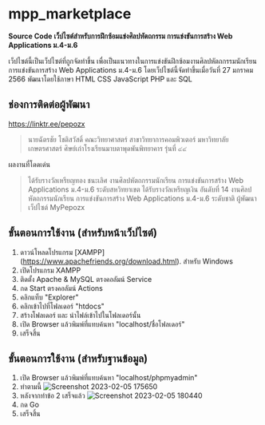 # mpp_marketplace
**Source Code เว็ปไซต์สำหรับการฝึกซ้อมแข่งศิลปหัตถกรรม การแข่งขันการสร้าง Web Applications ม.4-ม.6**

เว็ปไซต์นี้เป็นเว็ปไซต์ที่ถูกจัดทำขึ้น เพื่อเป็นแนวทางในการแข่งขันฝึกซ้อมงานศิลปหัตถกรรมนักเรียน การแข่งขันการสร้าง Web Applications ม.4-ม.6 
โดยเว็ปไซต์นี้จัดทำขึ้นเมื่อวันที่ 27 มกราคม 2566 พัฒนาโดยใช้ภาษา HTML CSS JavaScript PHP และ SQL

## ช่องการติดต่อผู้พัฒนา
https://linktr.ee/pepozx

> นายฉัตรชัย โชติสวัสดิ์
> คณะวิทยาศาสตร์ สาขาวิทยาการคอมพิวเตอร์ มหาวิทยาลัยเกษตรศาสตร์
> ศิษย์เก่าโรงเรียนมาบตาพุดพันพิทยาคาร รุ่นที่ ๔๔

ผลงานที่โดดเด่น
> ได้รับรางวัลเหรียญทอง ชนะเลิศ งานศิลปหัตถกรรมนักเรียน การแข่งขันการสร้าง Web Applications ม.4-ม.6 ระดับสหวิทยาเขต
> ได้รับรางวัลเหรียญเงิน อันดับที่ 14 งานศิลปหัตถกรรมนักเรียน การแข่งขันการสร้าง Web Applications ม.4-ม.6 ระดับชาติ
> ผู้พัฒนาเว็ปไซต์ MyPepozx

## ขั้นตอนการใช้งาน (สำหรับหน้าเว็ปไซต์)
1. ดาวน์โหลดโปรแกรม [XAMPP] (https://www.apachefriends.org/download.html). สำหรับ Windows
2. เปิดโปรแกรม XAMPP
3. ติดตั้ง Apache & MySQL ตรงคอลัมน์ Service
5. กด Start ตรงคอลัมน์ Actions
6. คลิกแท็บ "Explorer"
7. คลิกเข้าไปที่โฟลเดอร์ "htdocs"
8. สร้างโฟลเดอร์ และ นำไฟล์เข้าไปในโฟลเดอร์นั้น
9. เปิด Browser แล้วพิมพ์ที่แทบค้นหา "localhost/ชื่อโฟลเดอร์"
10. เสร็จสิ้น

## ขั้นตอนการใช้งาน (สำหรับฐานข้อมูล)
1. เปิด Browser แล้วพิมพ์ที่แทบค้นหา "localhost/phpmyadmin"
2. ทำตามนี้
![Screenshot 2023-02-05 175650](https://user-images.githubusercontent.com/81527409/216815175-efaa9a43-0cf7-4b30-8ff2-bf2bf2d71a7c.jpg)
3. หลังจากทำข้อ 2 เสร็จแล้ว
![Screenshot 2023-02-05 180440](https://user-images.githubusercontent.com/81527409/216815408-e5521be6-c29a-4cc5-aef2-3f894dd3aab2.jpg)
4. กด Go
5. เสร็จสิ้น
